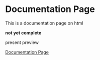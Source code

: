 # Documentation Page
This is a documentation page on html

**not yet complete**

present preview

[Documentation Page](https://bankoledo.github.io/Documentation-Page/)
